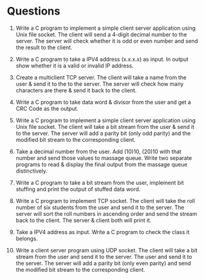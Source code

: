 # Questions

1.	Write a C program to implement a simple client server application using Unix file socket. The client will send a 4-digit decimal number to the server. The server will check whether it is odd or even number and send the result to the client.
2.	Write a C program to take a IPV4 address (x.x.x.x) as input. In output show whether it is a valid or invalid IP address.
3.	Create a multiclient TCP server. The client will take a name from the user & send it to the to the server. The server will check how many characters are there & send it back to the client.
4.	Write a C program to take data word & divisor from the user and get a CRC Code as the output.

5.	Write a C program to implement a simple client server application using Unix file socket. The client will take a bit stream from the user & send it to the server. The server will add a parity bit (only odd parity) and the modified bit stream to the corresponding client.
6.	 Take a decimal number from the user.  Add (10)10, (20)10     with that number and send those values to massage queue. Write two separate programs to read & display the final output from the massage queue distinctively.
7.	 Write a C program to take a bit stream from the user, implement bit stuffing and print the output of stuffed data word.
8.	 Write a C program to implement TCP socket. The client will take the roll number of six students from the user and send it to the server. The server will sort the roll numbers in ascending order and send the stream back to the client. The server & client both will print it.
9.	Take a IPV4 address as input. Write a C program to check the class it belongs.
10.	Write a client server program using UDP socket. The client will take a bit stream from the user and send it to the server. The user and send it to the server. The server will add a parity bit (only even parity) and send the modified bit stream to the corresponding client.

